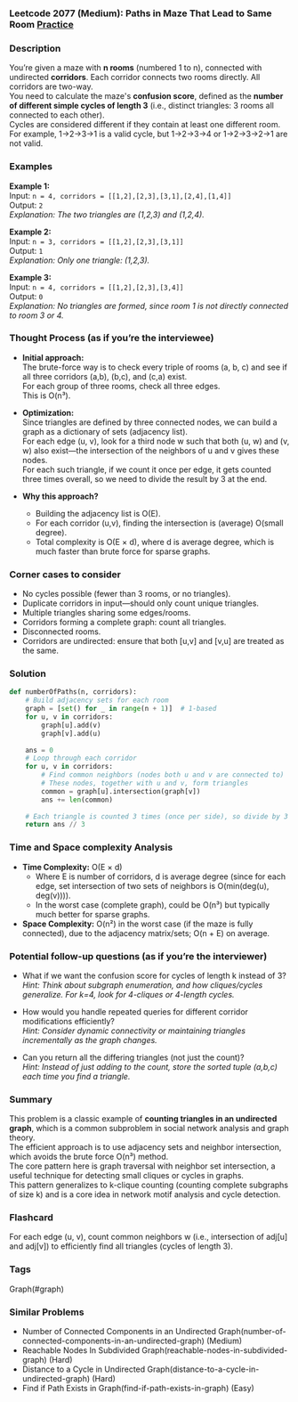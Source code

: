 ### Leetcode 2077 (Medium): Paths in Maze That Lead to Same Room [Practice](https://leetcode.com/problems/paths-in-maze-that-lead-to-same-room)

### Description  
You’re given a maze with **n rooms** (numbered 1 to n), connected with undirected **corridors**. Each corridor connects two rooms directly. All corridors are two-way.  
You need to calculate the maze's **confusion score**, defined as the **number of different simple cycles of length 3** (i.e., distinct triangles: 3 rooms all connected to each other).  
Cycles are considered different if they contain at least one different room. For example, 1→2→3→1 is a valid cycle, but 1→2→3→4 or 1→2→3→2→1 are not valid.

### Examples  

**Example 1:**  
Input: `n = 4, corridors = [[1,2],[2,3],[3,1],[2,4],[1,4]]`  
Output: `2`  
*Explanation: The two triangles are (1,2,3) and (1,2,4).*

**Example 2:**  
Input: `n = 3, corridors = [[1,2],[2,3],[3,1]]`  
Output: `1`  
*Explanation: Only one triangle: (1,2,3).*

**Example 3:**  
Input: `n = 4, corridors = [[1,2],[2,3],[3,4]]`  
Output: `0`  
*Explanation: No triangles are formed, since room 1 is not directly connected to room 3 or 4.*

### Thought Process (as if you’re the interviewee)  
- **Initial approach:**  
  The brute-force way is to check every triple of rooms (a, b, c) and see if all three corridors (a,b), (b,c), and (c,a) exist.  
  For each group of three rooms, check all three edges.  
  This is O(n³).

- **Optimization:**  
  Since triangles are defined by three connected nodes, we can build a graph as a dictionary of sets (adjacency list).  
  For each edge (u, v), look for a third node w such that both (u, w) and (v, w) also exist—the intersection of the neighbors of u and v gives these nodes.  
  For each such triangle, if we count it once per edge, it gets counted three times overall, so we need to divide the result by 3 at the end.

- **Why this approach?**  
  - Building the adjacency list is O(E).
  - For each corridor (u,v), finding the intersection is (average) O(small degree).
  - Total complexity is O(E × d), where d is average degree, which is much faster than brute force for sparse graphs.

### Corner cases to consider  
- No cycles possible (fewer than 3 rooms, or no triangles).
- Duplicate corridors in input—should only count unique triangles.
- Multiple triangles sharing some edges/rooms.
- Corridors forming a complete graph: count all triangles.
- Disconnected rooms.
- Corridors are undirected: ensure that both [u,v] and [v,u] are treated as the same.

### Solution

```python
def numberOfPaths(n, corridors):
    # Build adjacency sets for each room
    graph = [set() for _ in range(n + 1)]  # 1-based
    for u, v in corridors:
        graph[u].add(v)
        graph[v].add(u)
        
    ans = 0
    # Loop through each corridor
    for u, v in corridors:
        # Find common neighbors (nodes both u and v are connected to)
        # These nodes, together with u and v, form triangles
        common = graph[u].intersection(graph[v])
        ans += len(common)
    
    # Each triangle is counted 3 times (once per side), so divide by 3
    return ans // 3
```

### Time and Space complexity Analysis  

- **Time Complexity:** O(E × d)  
  - Where E is number of corridors, d is average degree (since for each edge, set intersection of two sets of neighbors is O(min(deg(u), deg(v)))).
  - In the worst case (complete graph), could be O(n³) but typically much better for sparse graphs.
- **Space Complexity:** O(n²) in the worst case (if the maze is fully connected), due to the adjacency matrix/sets; O(n + E) on average.

### Potential follow-up questions (as if you’re the interviewer)  

- What if we want the confusion score for cycles of length k instead of 3?  
  *Hint: Think about subgraph enumeration, and how cliques/cycles generalize. For k=4, look for 4-cliques or 4-length cycles.*

- How would you handle repeated queries for different corridor modifications efficiently?  
  *Hint: Consider dynamic connectivity or maintaining triangles incrementally as the graph changes.*

- Can you return all the differing triangles (not just the count)?  
  *Hint: Instead of just adding to the count, store the sorted tuple (a,b,c) each time you find a triangle.*

### Summary
This problem is a classic example of **counting triangles in an undirected graph**, which is a common subproblem in social network analysis and graph theory.  
The efficient approach is to use adjacency sets and neighbor intersection, which avoids the brute force O(n³) method.  
The core pattern here is graph traversal with neighbor set intersection, a useful technique for detecting small cliques or cycles in graphs.  
This pattern generalizes to k-clique counting (counting complete subgraphs of size k) and is a core idea in network motif analysis and cycle detection.


### Flashcard
For each edge (u, v), count common neighbors w (i.e., intersection of adj[u] and adj[v]) to efficiently find all triangles (cycles of length 3).

### Tags
Graph(#graph)

### Similar Problems
- Number of Connected Components in an Undirected Graph(number-of-connected-components-in-an-undirected-graph) (Medium)
- Reachable Nodes In Subdivided Graph(reachable-nodes-in-subdivided-graph) (Hard)
- Distance to a Cycle in Undirected Graph(distance-to-a-cycle-in-undirected-graph) (Hard)
- Find if Path Exists in Graph(find-if-path-exists-in-graph) (Easy)